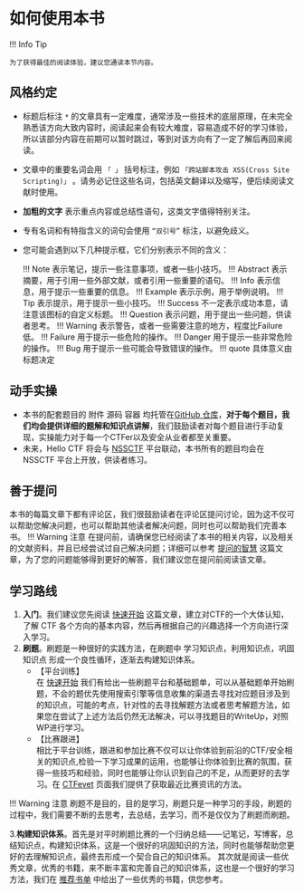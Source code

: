 # 如何使用本书

!!! Info Tip

```
为了获得最佳的阅读体验，建议您通读本节内容。
```

## 风格约定

* 标题后标注 `*` 的文章具有一定难度，通常涉及一些技术的底层原理，在未完全熟悉该方向大致内容时，阅读起来会有较大难度，容易造成不好的学习体验，所以该部分内容在前期可以暂时跳过，等到对该方向有了一定了解后再回来阅读。
* 文章中的重要名词会用 `「 」` 括号标注，例如 `「跨站脚本攻击 XSS(Cross Site Scripting)」` 。请务必记住这些名词，包括英文翻译以及缩写，便后续阅读文献时使用。
* **加粗的文字** 表示重点内容或总结性语句，这类文字值得特别关注。
* 专有名词和有特指含义的词句会使用 `“双引号”` 标注，以避免歧义。
*   您可能会遇到以下几种提示框，它们分别表示不同的含义：

    !!! Note 表示笔记，提示一些注意事项，或者一些小技巧。 !!! Abstract 表示摘要，用于引用一些外部文献，或者引用一些重要的语句。 !!! Info 表示信息，用于提示一些重要的信息。 !!! Example 表示示例，用于举例说明。 !!! Tip 表示提示，用于提示一些小技巧。 !!! Success 不一定表示成功本意，请注意该图标的自定义标题。 !!! Question 表示问题，用于提出一些问题，供读者思考。 !!! Warning 表示警告，或者一些需要注意的地方，程度比Failure低。 !!! Failure 用于提示一些危险的操作。 !!! Danger 用于提示一些非常危险的操作。 !!! Bug 用于提示一些可能会导致错误的操作。 !!! quote 具体意义由标题决定

## 动手实操

* 本书的配套题目的 附件 源码 容器 均托管在[GitHub 仓库](https://github.com/ProbiusOfficial/Hello-CTF)，**对于每个题目，我们均会提供详细的题解和知识点讲解**，我们鼓励读者对每个题目进行手动复现，实操能力对于每一个CTFer以及安全从业者都至关重要。
* 未来，Hello CTF 将会与 [NSSCTF](https://www.nssctf.cn/) 平台联动，本书所有的题目均会在 NSSCTF 平台上开放，供读者练习。

## 善于提问

本书的每篇文章下都有评论区，我们很鼓励读者在评论区提问讨论，因为这不仅可以帮助您解决问题，也可以帮助其他读者解决问题，同时也可以帮助我们完善本书。 !!! Warning 注意 在提问前，请确保您已经阅读了本书的相关内容，以及相关的文献资料，并且已经尝试过自己解决问题；详细可以参考 [提问的智慧](../HC\_Appendix/how-to-ask.md) 这篇文章，为了您的问题能够得到更好的解答，我们建议您在提问前阅读该文章。

## 学习路线

1. **入门**。我们建议您先阅读 [快速开始](../) 这篇文章，建立对CTF的一个大体认知，了解 CTF 各个方向的基本内容，然后再根据自己的兴趣选择一个方向进行深入学习。
2. **刷题**。刷题是一种很好的实践方法，在刷题中 学习知识点，利用知识点，巩固知识点 形成一个良性循环，逐渐去构建知识体系。
   * 【平台训练】\
     在 [快速开始](../) 我们有给出一些刷题平台和基础题单，可以从基础题单开始刷题，不会的题优先使用搜索引擎等信息收集的渠道去寻找对应题目涉及到的知识点，可能的考点，针对性的去寻找解题方法或者思考解题方法，如果您在尝试了上述方法后仍然无法解决，可以寻找题目的WriteUp，对照WP进行学习。
   * 【比赛跟进】\
     相比于平台训练，跟进和参加比赛不仅可以让你体验到前沿的CTF/安全相关的知识点,检验一下学习成果的运用，也能够让你体验到比赛的氛围，获得一些技巧和经验，同时也能够让你认识到自己的不足，从而更好的去学习。在 [CTFevet](../HC\_Appendix/ctfevent.md) 页面我们提供了获取最近比赛资讯的方法。

!!! Warning 注意 刷题不是目的，目的是学习，刷题只是一种学习的手段，刷题的过程中，我们需要不断的去思考，去总结，去学习，而不是仅仅为了刷题而刷题。

3.**构建知识体系**。首先是对平时刷题比赛的一个归纳总结——记笔记，写博客，总结知识点，构建知识体系，这是一个很好的巩固知识的方法，同时也能够帮助您更好的去理解知识点，最终去形成一个契合自己的知识体系。 其次就是阅读一些优秀文章，优秀的书籍，来不断丰富和完善自己的知识体系，这也是一个很好的学习方法，我们在 [推荐书单](../HC\_Appendix/book.md) 中给出了一些优秀的书籍，供您参考。
